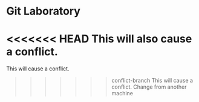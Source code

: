 # Git Laboratory
<<<<<<< HEAD
This will also cause a conflict.
=======
This will cause a conflict.
>>>>>>> conflict-branch
This will cause a conflict.
Change from another machine
